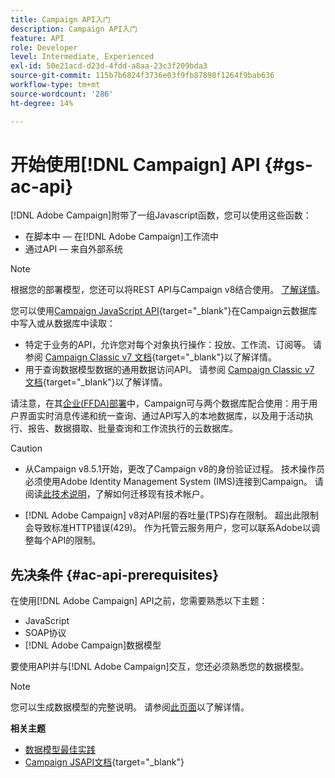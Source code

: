 ```yaml
---
title: Campaign API入门
description: Campaign API入门
feature: API
role: Developer
level: Intermediate, Experienced
exl-id: 50e21acd-d23d-4fdd-a8aa-23c3f209bda3
source-git-commit: 115b7b6824f3736e03f9fb87898f1264f9bab636
workflow-type: tm+mt
source-wordcount: '286'
ht-degree: 14%

---
```


# 开始使用[!DNL Campaign] API {#gs-ac-api}

[!DNL Adobe Campaign]附带了一组Javascript函数，您可以使用这些函数：

* 在脚本中 — 在[!DNL Adobe Campaign]工作流中
* 通过API — 来自外部系统

>[!NOTE]
>
>根据您的部署模型，您还可以将REST API与Campaign v8结合使用。 [了解详情](../dev/api/get-started-apis.md)。

您可以使用[Campaign JavaScript API](https://experienceleague.adobe.com/developer/campaign-api/api/p-1.html){target="_blank"}在Campaign云数据库中写入或从数据库中读取：

* 特定于业务的API，允许您对每个对象执行操作：投放、工作流、订阅等。 请参阅 [Campaign Classic v7 文档](https://experienceleague.adobe.com/docs/campaign-classic/using/configuring-campaign-classic/api/business-oriented-apis.html){target="_blank"}以了解详情。
* 用于查询数据模型数据的通用数据访问API。 请参阅 [Campaign Classic v7 文档](https://experienceleague.adobe.com/docs/campaign-classic/using/configuring-campaign-classic/api/data-oriented-apis.html){target="_blank"}以了解详情。

请注意，在其[企业(FFDA)部署](../architecture/enterprise-deployment.md)中，Campaign可与两个数据库配合使用：用于用户界面实时消息传递和统一查询、通过API写入的本地数据库，以及用于活动执行、报告、数据摄取、批量查询和工作流执行的云数据库。

>[!CAUTION]
>
>* 从Campaign v8.5.1开始，更改了Campaign v8的身份验证过程。 技术操作员必须使用Adobe Identity Management System (IMS)连接到Campaign。 请阅读[此技术说明](../../technotes/upgrades/ims-migration.md)，了解如何迁移现有技术帐户。
>
>* [!DNL Adobe Campaign] v8对API层的吞吐量(TPS)存在限制。 超出此限制会导致标准HTTP错误(429)。 作为托管云服务用户，您可以联系Adobe以调整每个API的限制。
> 

## 先决条件 {#ac-api-prerequisites}

在使用[!DNL Adobe Campaign] API之前，您需要熟悉以下主题：

* JavaScript
* SOAP协议
* [!DNL Adobe Campaign]数据模型

要使用API并与[!DNL Adobe Campaign]交互，您还必须熟悉您的数据模型。

>[!NOTE]
>您可以生成数据模型的完整说明。 请参阅[此页面](datamodel.md)以了解详情。


**相关主题**

* [数据模型最佳实践](datamodel-best-practices.md)
* [Campaign JSAPI文档](https://experienceleague.adobe.com/developer/campaign-api/api/p-1.html){target="_blank"}
